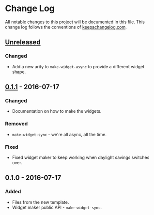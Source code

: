# Change Log
All notable changes to this project will be documented in this file. This change log follows the conventions of [keepachangelog.com](http://keepachangelog.com/).

## [Unreleased]
### Changed
- Add a new arity to `make-widget-async` to provide a different widget shape.

## [0.1.1] - 2016-07-17
### Changed
- Documentation on how to make the widgets.

### Removed
- `make-widget-sync` - we're all async, all the time.

### Fixed
- Fixed widget maker to keep working when daylight savings switches over.

## 0.1.0 - 2016-07-17
### Added
- Files from the new template.
- Widget maker public API - `make-widget-sync`.

[Unreleased]: https://github.com/your-name/leiningen-sandbox/compare/0.1.1...HEAD
[0.1.1]: https://github.com/your-name/leiningen-sandbox/compare/0.1.0...0.1.1
